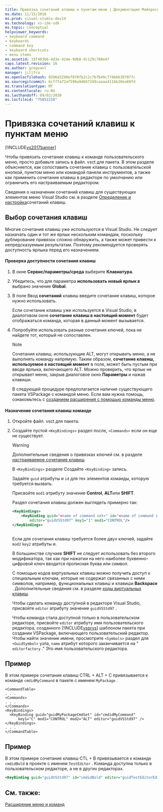 ```yaml
---
title: Привязка сочетаний клавиш к пунктам меню | Документация Майкрософт
ms.date: 11/15/2016
ms.prod: visual-studio-dev14
ms.technology: vs-ide-sdk
ms.topic: conceptual
helpviewer_keywords:
- keyboard command
- keyboards
- command key
- keyboard shortcuts
- menu items
ms.assetid: 19f483b6-4d3e-424e-9d68-dc129c788e47
caps.latest.revision: 16
ms.author: gregvanl
manager: jillfra
ms.openlocfilehash: 0396d3290ef870fb2c2c7b7b49c774b66397077c
ms.sourcegitcommit: 6cfffa72af599a9d667249caaaa411bb28ea69fd
ms.translationtype: MT
ms.contentlocale: ru-RU
ms.lasthandoff: 09/02/2020
ms.locfileid: "75852218"
---
```

# <a name="binding-keyboard-shortcuts-to-menu-items"></a>Привязка сочетаний клавиш к пунктам меню
[!INCLUDE[vs2017banner](../includes/vs2017banner.md)]

Чтобы привязать сочетание клавиш к команде пользовательского меню, просто добавьте запись в файл. vsct для пакета. В этом разделе объясняется, как сопоставить сочетание клавиш с пользовательской кнопкой, пунктом меню или командой панели инструментов, а также как применить сочетание клавиш в редакторе по умолчанию или ограничить его настраиваемым редактором.  
  
 Сведения о назначении сочетаний клавиш для существующих элементов меню Visual Studio см. в разделе [Определение и настройка](../ide/identifying-and-customizing-keyboard-shortcuts-in-visual-studio.md)сочетаний клавиш.  
  
## <a name="choosing-a-key-combination"></a>Выбор сочетания клавиш  
 Многие сочетания клавиш уже используются в Visual Studio. Не следует назначать один и тот же ярлык нескольким командам, поскольку дублирование привязок сложно обнаружить, а также может привести к непредсказуемым результатам. Поэтому рекомендуется проверять доступность ярлыка перед его назначением.  
  
#### <a name="to-verify-the-availability-of-a-keyboard-shortcut"></a>Проверка доступности сочетания клавиш  
  
1. В окне **Сервис/параметры/среда** выберите **Клавиатура**.  
  
2. Убедитесь, что для параметра **использовать новый ярлык в** выбрано значение **Global**.  
  
3. В поле Ввод **сочетаний** клавиш введите сочетание клавиш, которое нужно использовать.  
  
    Если сочетание клавиш уже используется в Visual Studio, в диалоговом окне **сочетание клавиш в настоящий момент** будет отображаться команда, которая в данный момент вызывается.  
  
4. Попробуйте использовать разные сочетания ключей, пока не найдете тот, который не сопоставлен.  
  
   > [!NOTE]
   > Сочетания клавиш, использующие ALT, могут открывать меню, а не выполнять команду напрямую. Таким образом, **сочетание клавиш, используемое в настоящий момент** в поле, может быть пустым при вводе ярлыка, включающего ALT. Можно проверить, что ярлык не открывает меню, закрыв диалоговое окно **Параметры** и нажав клавиши.  
  
   В следующей процедуре предполагается наличие существующего пакета VSPackage с командой меню. Если вам нужна помощь, ознакомьтесь с [созданием расширения с помощью команды меню](../extensibility/creating-an-extension-with-a-menu-command.md).  
  
#### <a name="to-assign-a-keyboard-shortcut-to-a-command"></a>Назначение сочетания клавиш команде  
  
1. Откройте файл. vsct для пакета.  
  
2. Создайте пустой `<KeyBindings>` раздел после, `<Commands>` если он еще не существует.  
  
   > [!WARNING]
   > Дополнительные сведения о привязках ключей см. в разделе [настраиваемое сочетание клавиш](../extensibility/keybinding-element.md).  
  
    В `<KeyBindings>` разделе Создайте `<KeyBinding>` запись.  
  
    Задайте `guid`  атрибуты и  `id` для тех элементов команды, которую требуется вызвать.  
  
    Присвойте `mod1` атрибуту значение **Control**, **ALT**или **SHIFT**.  
  
    Раздел сочетания клавиш должен выглядеть примерно так:  
  
   ```xml  
   <KeyBindings>  
       <KeyBinding guid="<name of command set>" id="<name of command id>"  
           editor="guidVSStd97" key1="1" mod1="CONTROL"/>  
   </KeyBindings>  
  
   ```  
  
   Если для сочетания клавиш требуется более двух ключей, задайте `mod2` `key2` атрибуты и.  
  
   В большинстве случаев **SHIFT** не следует использовать без второго модификатора, так как при нажатии на него наиболее буквенно-цифровой ключ вводится прописная буква или символ.  
  
   С помощью кодов виртуальных клавиш можно получить доступ к специальным ключам, которые не содержат связанных с ними символов, например, функциональных клавиш и клавиши **Backspace** . Дополнительные сведения см. в разделе [коды виртуальных клавиш](https://msdn2.microsoft.com/library/ms645540.aspx).  
  
   Чтобы сделать команду доступной в редакторе Visual Studio, присвойте `editor` атрибуту значение `guidVSStd97` .  
  
   Чтобы команда стала доступной только в пользовательском редакторе, присвойте `editor` атрибуту имя пользовательского редактора, созданного [!INCLUDE[vsprvs](../includes/vsprvs-md.md)] шаблоном пакета при создании VSPackage, включающего пользовательский редактор. Чтобы найти значение имени, просмотрите `<Symbols>` раздел для `<GuidSymbol>` узла, `name` атрибут которого заканчивается на " `editorfactory` ." Это имя пользовательского редактора.  
  
## <a name="example"></a>Пример  
 В этом примере сочетание клавиш CTRL + ALT + C привязывается к команде `cmdidMyCommand` в пакете с именем `MyPackage` .  
  
```  
<CommandTable>  
. . .  
<Commands>  
. . .  
</Commands>  
<KeyBindings>  
  <KeyBinding guid="guidMyPackageCmdSet" id="cmdidMyCommand"   
      key1="C" mod1="CONTROL" mod2="ALT" editor="guidVSStd97" />  
</KeyBindings>  
. . .  
</CommandTable>  
```  
  
## <a name="example"></a>Пример  
 В этом примере сочетание клавиш CTL + B привязывается к команде `cmdidBold` в проекте с именем `TestEditor` . Команда доступна только в пользовательском редакторе, а не в других редакторах.  
  
```xml  
<KeyBinding guid="guidVSStd97" id="cmdidBold" editor="guidTestEditorEditorFactory" key1="B" mod1="Control" />  
```  
  
## <a name="see-also"></a>См. также:  
 [Расширение меню и команд](../extensibility/extending-menus-and-commands.md)
